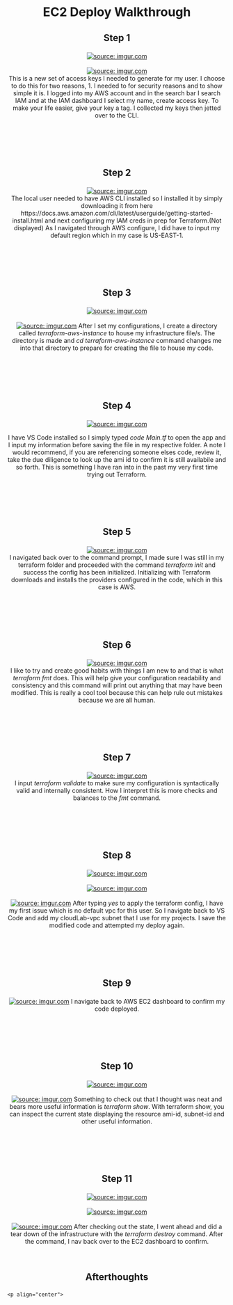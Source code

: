 <h1><p align="center">EC2 Deploy Walkthrough<p align="center"></p></h1>
<p align="center">
  <h2><p align="center">Step 1<p align="center"></p></h2>
  <p align="center">
    <a href="https://imgur.com/shcBlVf"><img src="https://i.imgur.com/shcBlVf.png" title="source: imgur.com" /></a>
    <br />
    <br />
    <a href="https://imgur.com/B4kJGjv"><img src="https://i.imgur.com/B4kJGjv.png?1" title="source: imgur.com" /></a>
    <br />
    This is a new set of access keys I needed to generate for my user. I choose to do this for two reasons, 1. I needed to for security reasons and to show simple it is. I logged into my AWS account and in the search bar I search IAM and at the IAM dashboard I select    my name, create access key. To make your life easier, give your key a tag. I collected my keys then jetted over to the CLI.
    <p align="center">
  <br />
  <br />
  <br />
  <br />
  <h2><p align="center">Step 2<p align="center"></p></h2>
  <p align="center">
    <a href="https://imgur.com/bdSY4QZ"><img src="https://i.imgur.com/bdSY4QZ.png" title="source: imgur.com" /></a>
  <br />
  The local user needed to have AWS CLI installed so I installed it by simply downloading it from here https://docs.aws.amazon.com/cli/latest/userguide/getting-started-install.html and next configuring my IAM creds in prep for Terraform.(Not displayed) As I navigated      through AWS configure, I did have to input my default region which in my case is US-EAST-1.
   <p align=""center> 
  <br />
  <br />
  <br />
  <br />
  <h2><p align="center">Step 3<p align="center"></p></h2>
  <p align="center">   
  <a href="https://imgur.com/GUo2WHF"><img src="https://i.imgur.com/GUo2WHF.png" title="source: imgur.com" /></a>
  <br />
  <br />
  <a href="https://imgur.com/BUCJOtT"><img src="https://i.imgur.com/BUCJOtT.png" title="source: imgur.com" /></a>
  After I set my configurations, I create a directory called <i>terraform-aws-instance</i> to house my infrastructure file/s. The directory is made and <i>cd terraform-aws-instance</i> command changes me into that directory to prepare for creating the file to house my code.
  <p align="center">  
  <br />
  <br />
  <br />
  <br />
  <h2><p align="center">Step 4<p align="center"></p></h2>
  <p align="center">
    <p align="center"><a href="https://imgur.com/vpV2F3T"><img src="https://i.imgur.com/vpV2F3T.png" title="source: imgur.com" /></a><p align="center">
  I have VS Code installed so I simply typed <i>code Main.tf</i> to open the app and I input my information before saving the file in my respective folder. A note I would recommend, if you are referencing someone elses code, review it, take the due diligence to look up the ami id to confirm it is still availabile and so forth. This is something I have ran into in the past my very first time trying out Terraform.
    <p align="center">
  <br />
  <br />
  <br />
  <br />
  <h2><p align="center">Step 5<p align="center"></p></h2>
  <p align="center">    
  <a href="https://imgur.com/253BQX3"><img src="https://i.imgur.com/253BQX3.png" title="source: imgur.com" /></a>
  <br /> 
  I navigated back over to the command prompt, I made sure I was still in my terraform folder and proceeded with the command <i>terraform init</i> and success the config has been initialized. Initializing with Terraform downloads and installs the providers configured in the code, which in this case is AWS.
   <p align="center"> 
  <br />
  <br />
  <br />
  <br />
  <h2><p align="center">Step 6<p align="center"></p></h2>
  <p align="center">   
  <a href="https://imgur.com/wzzxcFu"><img src="https://i.imgur.com/wzzxcFu.png" title="source: imgur.com" /></a>
  <br />  
  I like to try and create good habits with things I am new to and that is what <i>terraform fmt</i> does. This will help give your configuration readability and consistency and this command will print out anything that may have been modified. This is really a cool tool because this can help rule out mistakes because we are all human.
  <p align="center">  
  <br />
  <br />
  <br />
  <br />
  <h2><p align="center">Step 7<p align="center"></p></h2>
  <p align="center"> 
  <a href="https://imgur.com/HpmriNq"><img src="https://i.imgur.com/HpmriNq.png" title="source: imgur.com" /></a>
  <br /> 
  I input <i>terraform validate</i> to make sure my configuration is syntactically valid and internally consistent. How I interpret this is more checks and balances to the <i>fmt</i> command.
  <p align="center">   
  <br />
  <br />
  <br />
  <br />
  <h2><p align="center">Step 8<p align="center"></p></h2>
  <p align="center">  
  <a href="https://imgur.com/J6rdsH7"><img src="https://i.imgur.com/J6rdsH7.png" title="source: imgur.com" /></a>
  <br />
  <br />
  <a href="https://imgur.com/WarNJwP"><img src="https://i.imgur.com/WarNJwP.png" title="source: imgur.com" /></a>
  <br  />
  <br />
  <a href="https://imgur.com/91XbRUZ"><img src="https://i.imgur.com/91XbRUZ.png" title="source: imgur.com" /></a>
  After typing <i>yes</i> to apply the terraform config, I have my first issue which is no default vpc for this user. So I navigate back to VS Code and add my cloudLab-vpc subnet that I use for my projects. I save the modified code and attempted my deploy again.
  <p align="center">
  <br />
  <br />
  <br />
  <br />
  <h2><p align="center">Step 9<p align="center"></p></h2>
  <p align="center">  
  <a href="https://imgur.com/0nokbhG"><img src="https://i.imgur.com/0nokbhG.png" title="source: imgur.com" /></a>
  I navigate back to AWS EC2 dashboard to confirm my code deployed.
  <p align="center">  
  <br />
  <br />
  <br />
  <br />
  <h2><p align="center">Step 10<p align="center"></p></h2>
  <p align="center">  
  <a href="https://imgur.com/57bCapo"><img src="https://i.imgur.com/57bCapo.png" title="source: imgur.com" /></a>
  <br />
  <br />
  <a href="https://imgur.com/YToUrxB"><img src="https://i.imgur.com/YToUrxB.png" title="source: imgur.com" /></a>
  Something to check out that I thought was neat and bears more useful information is <i>terraform show</i>. With terraform show, you can inspect the current state displaying the resource ami-id, subnet-id and other useful information.
  <p align="center">  
  <br />
  <br />
  <br />
  <br />
  <h2><p align="center">Step 11<p align="center"></p></h2>
  <p align="center">  
  <a href="https://imgur.com/DT9UAnA"><img src="https://i.imgur.com/DT9UAnA.png" title="source: imgur.com" /></a>
  <br />
  <br />
  <a href="https://imgur.com/LoBAcQw"><img src="https://i.imgur.com/LoBAcQw.png" title="source: imgur.com" /></a>
  <br />
  <br />
  <a href="https://imgur.com/LO1DghD"><img src="https://i.imgur.com/LO1DghD.png" title="source: imgur.com" /></a>
  After checking out the state, I went ahead and did a tear down of the infrastructure with the <i>terraform destroy</i> command. After the command, I nav back over to the EC2 dashboard to confirm.
    <p align="center">
  <br />    
  <h2><p align="center">Afterthoughts<p align="center"></p></h2>
    <p align="center">
      
    <p align="center">  
<p align="center">
